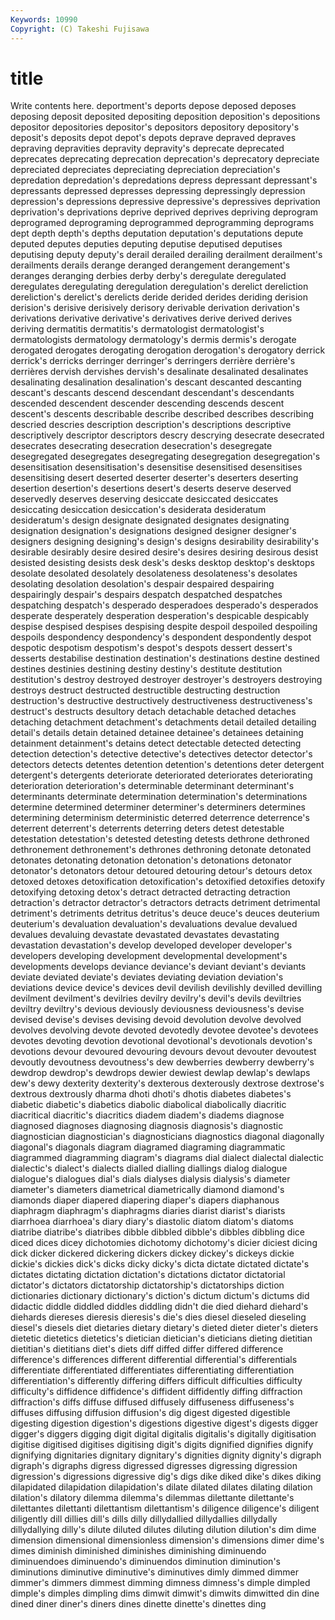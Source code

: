 ```yaml
---
Keywords: 10990 
Copyright: (C) Takeshi Fujisawa
---
```


# title

Write contents here.
deportment's deports depose deposed deposes deposing deposit
deposited depositing deposition deposition's depositions depositor depositories depositor's depositors depository
depository's deposit's deposits depot depot's depots deprave depraved depraves depraving
depravities depravity depravity's deprecate deprecated deprecates deprecating deprecation deprecation's deprecatory
depreciate depreciated depreciates depreciating depreciation depreciation's depredation depredation's depredations depress
depressant depressant's depressants depressed depresses depressing depressingly depression depression's depressions
depressive depressive's depressives deprivation deprivation's deprivations deprive deprived deprives depriving
deprogram deprogramed deprograming deprogrammed deprogramming deprograms dept depth depth's depths
deputation deputation's deputations depute deputed deputes deputies deputing deputise deputised
deputises deputising deputy deputy's derail derailed derailing derailment derailment's derailments
derails derange deranged derangement derangement's deranges deranging derbies derby derby's
deregulate deregulated deregulates deregulating deregulation deregulation's derelict dereliction dereliction's derelict's
derelicts deride derided derides deriding derision derision's derisive derisively derisory
derivable derivation derivation's derivations derivative derivative's derivatives derive derived derives
deriving dermatitis dermatitis's dermatologist dermatologist's dermatologists dermatology dermatology's dermis dermis's
derogate derogated derogates derogating derogation derogation's derogatory derrick derrick's derricks
derringer derringer's derringers derrière derrière's derrières dervish dervishes dervish's desalinate
desalinated desalinates desalinating desalination desalination's descant descanted descanting descant's descants
descend descendant descendant's descendants descended descendent descender descending descends descent
descent's descents describable describe described describes describing descried descries description
description's descriptions descriptive descriptively descriptor descriptors descry descrying desecrate desecrated
desecrates desecrating desecration desecration's desegregate desegregated desegregates desegregating desegregation desegregation's
desensitisation desensitisation's desensitise desensitised desensitises desensitising desert deserted deserter deserter's
deserters deserting desertion desertion's desertions desert's deserts deserve deserved deservedly
deserves deserving desiccate desiccated desiccates desiccating desiccation desiccation's desiderata desideratum
desideratum's design designate designated designates designating designation designation's designations designed
designer designer's designers designing designing's design's designs desirability desirability's desirable
desirably desire desired desire's desires desiring desirous desist desisted desisting
desists desk desk's desks desktop desktop's desktops desolate desolated desolately
desolateness desolateness's desolates desolating desolation desolation's despair despaired despairing despairingly
despair's despairs despatch despatched despatches despatching despatch's desperado desperadoes desperado's
desperados desperate desperately desperation desperation's despicable despicably despise despised despises
despising despite despoil despoiled despoiling despoils despondency despondency's despondent despondently
despot despotic despotism despotism's despot's despots dessert dessert's desserts destabilise
destination destination's destinations destine destined destines destinies destining destiny destiny's
destitute destitution destitution's destroy destroyed destroyer destroyer's destroyers destroying destroys
destruct destructed destructible destructing destruction destruction's destructive destructively destructiveness destructiveness's
destruct's destructs desultory detach detachable detached detaches detaching detachment detachment's
detachments detail detailed detailing detail's details detain detained detainee detainee's
detainees detaining detainment detainment's detains detect detectable detected detecting detection
detection's detective detective's detectives detector detector's detectors detects detentes detention
detention's detentions deter detergent detergent's detergents deteriorate deteriorated deteriorates deteriorating
deterioration deterioration's determinable determinant determinant's determinants determinate determination determination's determinations
determine determined determiner determiner's determiners determines determining determinism deterministic deterred
deterrence deterrence's deterrent deterrent's deterrents deterring deters detest detestable detestation
detestation's detested detesting detests dethrone dethroned dethronement dethronement's dethrones dethroning
detonate detonated detonates detonating detonation detonation's detonations detonator detonator's detonators
detour detoured detouring detour's detours detox detoxed detoxes detoxification detoxification's
detoxified detoxifies detoxify detoxifying detoxing detox's detract detracted detracting detraction
detraction's detractor detractor's detractors detracts detriment detrimental detriment's detriments detritus
detritus's deuce deuce's deuces deuterium deuterium's devaluation devaluation's devaluations devalue
devalued devalues devaluing devastate devastated devastates devastating devastation devastation's develop
developed developer developer's developers developing development developmental development's developments develops
deviance deviance's deviant deviant's deviants deviate deviated deviate's deviates deviating
deviation deviation's deviations device device's devices devil devilish devilishly devilled
devilling devilment devilment's devilries devilry devilry's devil's devils deviltries deviltry
deviltry's devious deviously deviousness deviousness's devise devised devise's devises devising
devoid devolution devolve devolved devolves devolving devote devoted devotedly devotee
devotee's devotees devotes devoting devotion devotional devotional's devotionals devotion's devotions
devour devoured devouring devours devout devouter devoutest devoutly devoutness devoutness's
dew dewberries dewberry dewberry's dewdrop dewdrop's dewdrops dewier dewiest dewlap
dewlap's dewlaps dew's dewy dexterity dexterity's dexterous dexterously dextrose dextrose's
dextrous dextrously dharma dhoti dhoti's dhotis diabetes diabetes's diabetic diabetic's
diabetics diabolic diabolical diabolically diacritic diacritical diacritic's diacritics diadem diadem's
diadems diagnose diagnosed diagnoses diagnosing diagnosis diagnosis's diagnostic diagnostician diagnostician's
diagnosticians diagnostics diagonal diagonally diagonal's diagonals diagram diagramed diagraming diagrammatic
diagrammed diagramming diagram's diagrams dial dialect dialectal dialectic dialectic's dialect's
dialects dialled dialling diallings dialog dialogue dialogue's dialogues dial's dials
dialyses dialysis dialysis's diameter diameter's diameters diametrical diametrically diamond diamond's
diamonds diaper diapered diapering diaper's diapers diaphanous diaphragm diaphragm's diaphragms
diaries diarist diarist's diarists diarrhoea diarrhoea's diary diary's diastolic diatom
diatom's diatoms diatribe diatribe's diatribes dibble dibbled dibble's dibbles dibbling
dice diced dices dicey dichotomies dichotomy dichotomy's dicier diciest dicing
dick dicker dickered dickering dickers dickey dickey's dickeys dickie dickie's
dickies dick's dicks dicky dicky's dicta dictate dictated dictate's dictates
dictating dictation dictation's dictations dictator dictatorial dictator's dictators dictatorship dictatorship's
dictatorships diction dictionaries dictionary dictionary's diction's dictum dictum's dictums did
didactic diddle diddled diddles diddling didn't die died diehard diehard's
diehards diereses dieresis dieresis's die's dies diesel dieseled dieseling diesel's
diesels diet dietaries dietary dietary's dieted dieter dieter's dieters dietetic
dietetics dietetics's dietician dietician's dieticians dieting dietitian dietitian's dietitians diet's
diets diff diffed differ differed difference difference's differences different differential
differential's differentials differentiate differentiated differentiates differentiating differentiation differentiation's differently differing
differs difficult difficulties difficulty difficulty's diffidence diffidence's diffident diffidently diffing
diffraction diffraction's diffs diffuse diffused diffusely diffuseness diffuseness's diffuses diffusing
diffusion diffusion's dig digest digested digestible digesting digestion digestion's digestions
digestive digest's digests digger digger's diggers digging digit digital digitalis
digitalis's digitally digitisation digitise digitised digitises digitising digit's digits dignified
dignifies dignify dignifying dignitaries dignitary dignitary's dignities dignity dignity's digraph
digraph's digraphs digress digressed digresses digressing digression digression's digressions digressive
dig's digs dike diked dike's dikes diking dilapidated dilapidation dilapidation's
dilate dilated dilates dilating dilation dilation's dilatory dilemma dilemma's dilemmas
dilettante dilettante's dilettantes dilettanti dilettantism dilettantism's diligence diligence's diligent diligently
dill dillies dill's dills dilly dillydallied dillydallies dillydally dillydallying dilly's
dilute diluted dilutes diluting dilution dilution's dim dime dimension dimensional
dimensionless dimension's dimensions dimer dime's dimes diminish diminished diminishes diminishing
diminuendo diminuendoes diminuendo's diminuendos diminution diminution's diminutions diminutive diminutive's diminutives
dimly dimmed dimmer dimmer's dimmers dimmest dimming dimness dimness's dimple
dimpled dimple's dimples dimpling dims dimwit dimwit's dimwits dimwitted din
dine dined diner diner's diners dines dinette dinette's dinettes ding
